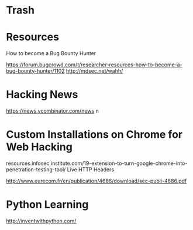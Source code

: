 # Trash

# Resources

How to become a Bug Bounty Hunter

https://forum.bugcrowd.com/t/researcher-resources-how-to-become-a-bug-bounty-hunter/1102
http://mdsec.net/wahh/



# Hacking News

https://news.ycombinator.com/news
n

# Custom Installations on Chrome for Web Hacking
resources.infosec.institute.com/19-extension-to-turn-google-chrome-into-penetration-testing-tool/
Live HTTP Headers

http://www.eurecom.fr/en/publication/4686/download/sec-publi-4686.pdf

# Python Learning
http://inventwithpython.com/
